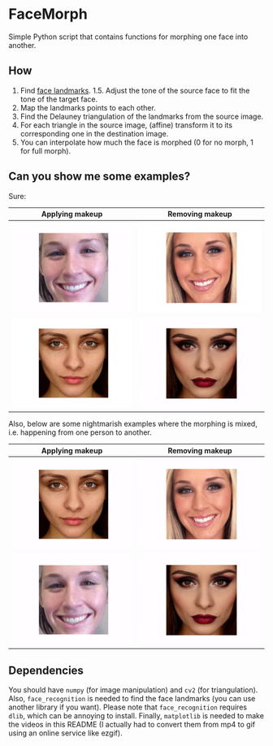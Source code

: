 # FaceMorph
Simple Python script that contains functions for morphing one face into another.

## How
1. Find [face landmarks](http://blog.dlib.net/2014/08/real-time-face-pose-estimation.html).
1.5. Adjust the tone of the source face to fit the tone of the target face.
2. Map the landmarks points to each other.
3. Find the Delauney triangulation of the landmarks from the source image.
4. For each triangle in the source image, (affine) transform it to its corresponding one in the destination image.
5. You can interpolate how much the face is morphed (0 for no morph, 1 for full morph).

## Can you show me some examples?
Sure:

|      Applying makeup      |       Removing makeup       |
| ------------------------- | --------------------------- |
| ![apply1](gif/apply1.gif) | ![remove1](gif/remove1.gif) |
| ![apply2](gif/apply2.gif) | ![remove2](gif/remove2.gif) |

Also, below are some nightmarish examples where the morphing is mixed, i.e. happening from one person to another.

|      Applying makeup      |       Removing makeup       |
| ------------------------- | --------------------------- |
| ![apply1](gif/apply3.gif) | ![remove1](gif/remove3.gif) |
| ![apply2](gif/apply4.gif) | ![remove2](gif/remove4.gif) |

## Dependencies
You should have `numpy` (for image manipulation) and `cv2` (for triangulation).
Also, `face_recognition` is needed to find the face landmarks (you can use another library if you want).
Please note that `face_recognition` requires `dlib`, which can be annoying to install.
Finally, `matplotlib` is needed to make the videos in this README (I actually had to convert them from mp4 to gif using an online service like ezgif).
